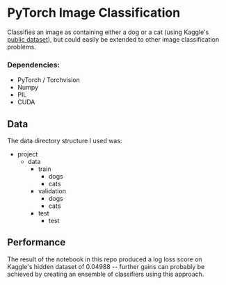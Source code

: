 # PyTorch Image Classification

Classifies an image as containing either a dog or a cat (using Kaggle's <a href="https://www.kaggle.com/c/dogs-vs-cats-redux-kernels-edition/data">public dataset</a>), but could easily be extended to other image classification problems.

### Dependencies:
- PyTorch / Torchvision
- Numpy
- PIL
- CUDA

## Data

The data directory structure I used was:

* project
  * data
    * train
      * dogs
      * cats
    * validation
      * dogs
      * cats
    * test
      * test

## Performance
The result of the notebook in this repo produced a log loss score on Kaggle's hidden dataset of 0.04988 -- further gains can probably be achieved by creating an ensemble of classifiers using this approach. 
